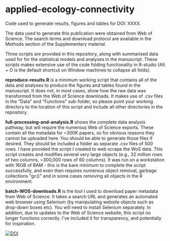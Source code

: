 # applied-ecology-connectivity
Code used to generate results, figures and tables for DOI: XXXX.

The data used to generate this publication were obtained from Web of Science. The search terms and download protocol are available in the Methods section of the Supplementary material.

Three scripts are provided in this repository, along with summarised data used for for the statistical models and analyses in the manuscript. These scripts makes extensive use of the code folding functionality in R-studio (Alt + O is the default shortcut on Window machines to collapse all folds).

**reproduce-results.R** is a minimum working script that contains all of the data and analyses to produce the figures and tables found in the manuscript. It does not, in most cases, show how the raw data was transformed from the Web of Science downloads. It makes use of .csv files in the "Data" and "Functions" sub-folder, so please point your working directory to the location of this script and include all other directories in the repository.

**full-processing-and-analysis.R** shows the complete data analysis pathway, but will require the numerous Web of Science exports. These contain all the metadata for ~300K papers, so for obvious reasons they cannot be uploaded here. You should be able to generate those files if desired. They should be included a folder as separate .csv files of 500 rows. I have provided the
script I created to web scrape the WoS data. This script creates and modifies several very large objects (e.g., 32 million rows of two columns, ~300,000 rows of 60 columns). It was run on a workstation with 16GB of RAM - this is the bare minimum to complete the script successfully, and even then requires numerous object removal, garbage collections "gc()" and in some cases removing all objects in the R environment.

**batch-WOS-downloads.R** is the tool I used to download paper metadata from Web of Science. It takes a search URL and generates an automated web browser using Selenium (by manipulating website objects such as drop-down boxes etc). You will need to install Selenium separately. In addition, due to updates to the Web of Science website, this script no longer functions correctly. I've included it for transparency, and potentially for inspiration.

[![DOI](https://zenodo.org/badge/170030696.svg)](https://zenodo.org/badge/latestdoi/170030696)
